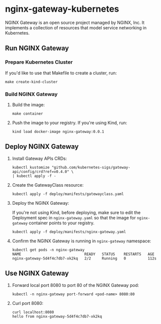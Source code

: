 # nginx-gateway-kubernetes

NGINX Gateway is an open source project managed by NGINX, Inc. It implements a collection of resources that model service networking in Kubernetes.

## Run NGINX Gateway 

### Prepare Kubernetes Cluster

If you'd like to use that Makefile to create a cluster, run:
   ```
   make create-kind-cluster
   ```

### Build NGINX Gateway

1. Build the image:
   ```
   make container
   ```
1. Push the image to your registry. If you're using Kind, run:
   ```
   kind load docker-image nginx-gateway:0.0.1
   ```

## Deploy NGINX Gateway

1. Install Gateway APIs CRDs:
   ```
   kubectl kustomize "github.com/kubernetes-sigs/gateway-api/config/crd?ref=v0.4.0" \
   | kubectl apply -f -
   ```
1. Create the GatewayClass resource:
   ```
   kubectl apply -f deploy/manifests/gatewayclass.yaml 
   ```
1. Deploy the NGINX Gateway:
   
   If you're not using Kind, before deploying, make sure to edit the Deployment spec in `nginx-gateway.yaml` so that the image for `nginx-gateway` container points to your registry. 
   ```
   kubectl apply -f deploy/manifests/nginx-gateway.yaml
   ```
1. Confirm the NGINX Gateway is running in `nginx-gateway` namespace:
   ```
   kubectl get pods -n nginx-gateway
   NAME                             READY   STATUS    RESTARTS   AGE
   nginx-gateway-5d4f4c7db7-xk2kq   2/2     Running   0          112s
   ```
   
## Use NGINX Gateway

1. Forward local port 8080 to port 80 of the NGINX Gateway pod:
   ```
   kubectl -n nginx-gateway port-forward <pod-name> 8080:80
   ```
1. Curl port 8080:
   ```
   curl localhost:8080
   hello from nginx-gateway-5d4f4c7db7-xk2kq
   ```
